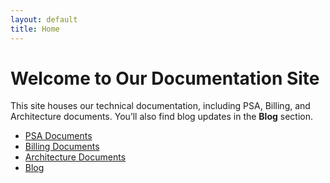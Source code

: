 ```yaml
---
layout: default
title: Home
---
```


# Welcome to Our Documentation Site

This site houses our technical documentation, including PSA, Billing, and Architecture documents. 
You’ll also find blog updates in the **Blog** section.

- [PSA Documents](./psa/index.md)
- [Billing Documents](./billing/index.md)
- [Architecture Documents](./architecture/index.md)
- [Blog](./blog)

